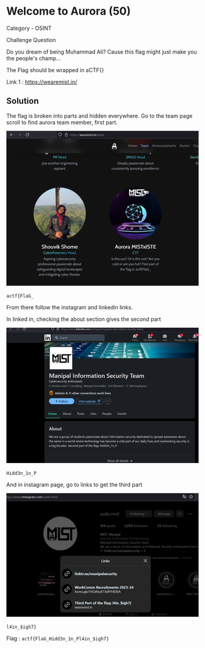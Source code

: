 # Welcome to Aurora (50)

Category - OSINT

Challenge Question

Do you dream of being Muhammad Ali? Cause this flag might just make you the people's champ...

The Flag should be wrapped in aCTF{}

Link 1 : https://wearemist.in/

## Solution

The flag is broken into parts and hidden everywhere. Go to the team page scroll to find aurora team member, first part.

![alt text](image.png)

`actf{FlaG_`

From there follow the instagram and linkedin links.

In linked in, checking the about section gives the second part

![alt text](image-1.png)

`Hidd3n_1n_P`

And in instagram page, go to links to get the third part

![alt text](image-2.png)

`l4in_$igh7}`


Flag : `actf{FlaG_Hidd3n_1n_Pl4in_$igh7}`